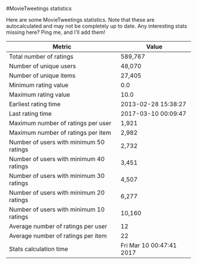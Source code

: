 #MovieTweetings statistics

Here are some MovieTweetings statistics. Note that these are autocalculated and may not be completely up to date. Any interesting stats missing here? Ping me, and I'll add them!

Metric | Value
--- | ---
Total number of ratings                 | 589,767
Number of unique users                  | 48,070
Number of unique items                  | 27,405
Minimum rating value                    | 0.0
Maximum rating value                    | 10.0
Earliest rating time                    | 2013-02-28 15:38:27
Last rating time                        | 2017-03-10 00:09:47
Maximum number of ratings per user      | 1,921
Maximum number of ratings per item      | 2,982
Number of users with minimum 50 ratings | 2,732
Number of users with minimum 40 ratings | 3,451
Number of users with minimum 30 ratings | 4,507
Number of users with minimum 20 ratings | 6,277
Number of users with minimum 10 ratings | 10,160
Average number of ratings per user      | 12
Average number of ratings per item      | 22
Stats calculation time                  | Fri Mar 10 00:47:41 2017

